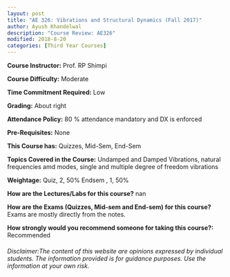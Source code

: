 ```yaml
---
layout: post
title: "AE 326: Vibrations and Structural Dynamics (Fall 2017)"
author: Ayush Khandelwal
description: "Course Review: AE326"
modified: 2018-8-20
categories: [Third Year Courses]
---
```


**Course Instructor:** Prof. RP Shimpi

**Course Difficulty:** Moderate

**Time Commitment Required:** Low

**Grading:** About right

**Attendance Policy:** 80 % attendance mandatory and DX is enforced

**Pre-Requisites:** None

**This Course has:** Quizzes, Mid-Sem, End-Sem

**Topics Covered in the Course:**
Undamped and Damped Vibrations, natural frequencies amd modes, single and multiple degree of freedom vibrations

**Weightage:**
Quiz, 2, 50%
Endsem , 1, 50%

**How are the Lectures/Labs for this course?**
nan

**How are the Exams (Quizzes, Mid-sem and End-sem) for this course?**
Exams are mostly directly from the notes.

**How strongly would you recommend someone for taking this course?:**
Recommended

###### Disclaimer:The content of this website are opinions expressed by individual students. The information provided is for guidance purposes. Use the information at your own risk.